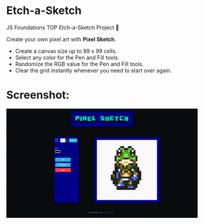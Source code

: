 # Etch-a-Sketch
JS Foundations TOP Etch-a-Sketch Project 🥷

Create your own pixel art with **Pixel Sketch**.

- Create a canvas size up to 99 x 99 cells. 
- Select any color for the Pen and Fill tools.
- Randomize the RGB value for the Pen and Fill tools.
- Clear the grid instantly whenever you need to start over again.

<h1>Screenshot:</h1>
<img src="./images/thumbnail.png" alt="Screenshot Sample">
